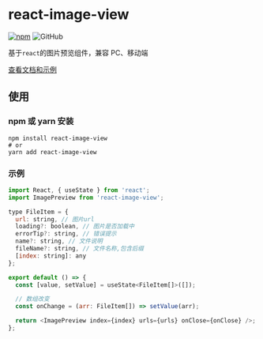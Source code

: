 # react-image-view

[![npm][npm]][npm-url] ![GitHub](https://shopmushi.com/configFile/assets/mit.svg)

基于`react`的图片预览组件，兼容 PC、移动端

[查看文档和示例][site]

## 使用

### npm 或 yarn 安装

```shell
npm install react-image-view
# or
yarn add react-image-view
```

### 示例

```javascript
import React, { useState } from 'react';
import ImagePreview from 'react-image-view';

type FileItem = {
  url: string, // 图片url
  loading?: boolean, // 图片是否加载中
  errorTip?: string, // 错误提示
  name?: string, // 文件说明
  fileName?: string, // 文件名称,包含后缀
  [index: string]: any
};

export default () => {
  const [value, setValue] = useState<FileItem[]>([]);

  // 数组改变
  const onChange = (arr: FileItem[]) => setValue(arr);

  return <ImagePreview index={index} urls={urls} onClose={onClose} />;
};
```

[npm]: https://img.shields.io/npm/v/react-image-view.svg
[npm-url]: https://www.npmjs.com/package/react-image-view
[site]: https://yicoding.github.io/react-image-view

